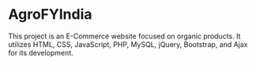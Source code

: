 # AgroFYIndia
This project is an E-Commerce website focused on organic products. It utilizes HTML, CSS, JavaScript, PHP, MySQL, jQuery, Bootstrap, and Ajax for its development.
